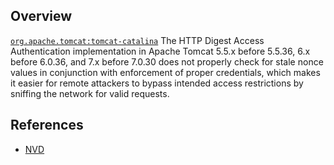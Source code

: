 ## Overview
[`org.apache.tomcat:tomcat-catalina`](http://search.maven.org/#search%7Cga%7C1%7Ca%3A%22tomcat-catalina%22)
The HTTP Digest Access Authentication implementation in Apache Tomcat 5.5.x before 5.5.36, 6.x before 6.0.36, and 7.x before 7.0.30 does not properly check for stale nonce values in conjunction with enforcement of proper credentials, which makes it easier for remote attackers to bypass intended access restrictions by sniffing the network for valid requests.

## References
- [NVD](https://web.nvd.nist.gov/view/vuln/detail?vulnId=CVE-2012-5887)